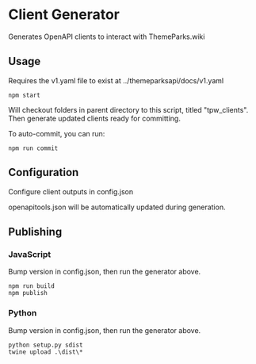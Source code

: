 # Client Generator

Generates OpenAPI clients to interact with ThemeParks.wiki

## Usage

Requires the v1.yaml file to exist at ../themeparksapi/docs/v1.yaml

```
npm start
```

Will checkout folders in parent directory to this script, titled "tpw_clients". Then generate updated clients ready for committing.

To auto-commit, you can run:

```
npm run commit
```

## Configuration

Configure client outputs in config.json

openapitools.json will be automatically updated during generation.

## Publishing

### JavaScript

Bump version in config.json, then run the generator above.

```
npm run build
npm publish
```

### Python

Bump version in config.json, then run the generator above.

```
python setup.py sdist
twine upload .\dist\*
```